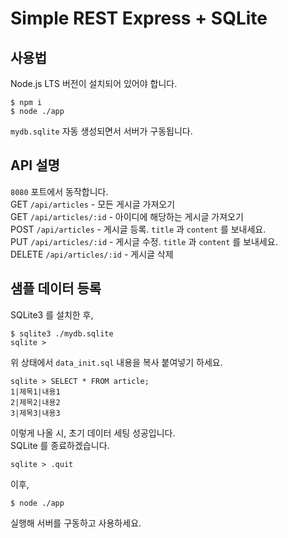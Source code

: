 # Simple REST Express + SQLite

## 사용법
Node.js LTS 버전이 설치되어 있어야 합니다.
```
$ npm i
$ node ./app
```
`mydb.sqlite` 자동 생성되면서 서버가 구동됩니다.  

## API 설명
`8080` 포트에서 동작합니다.  
GET `/api/articles` - 모든 게시글 가져오기  
GET `/api/articles/:id` - 아이디에 해당하는 게시글 가져오기  
POST `/api/articles` - 게시글 등록. `title` 과 `content` 를 보내세요.  
PUT `/api/articles/:id` - 게시글 수정. `title` 과 `content` 를 보내세요.  
DELETE `/api/articles/:id` - 게시글 삭제  

## 샘플 데이터 등록
SQLite3 를 설치한 후,
```
$ sqlite3 ./mydb.sqlite
sqlite > 
```
위 상태에서 `data_init.sql` 내용을 복사 붙여넣기 하세요.
```
sqlite > SELECT * FROM article;
1|제목1|내용1
2|제목2|내용2
3|제목3|내용3
```
이렇게 나올 시, 초기 데이터 세팅 성공입니다.  
SQLite 를 종료하겠습니다.  
```
sqlite > .quit
```

이후,
```
$ node ./app
```
실행해 서버를 구동하고 사용하세요.
